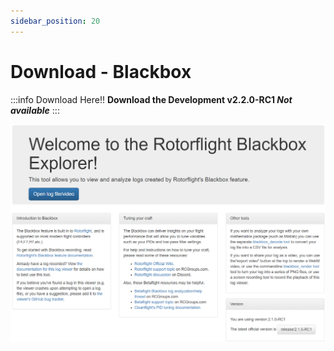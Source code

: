 ```yaml
---
sidebar_position: 20
---
```


# Download - Blackbox

:::info Download Here!!
**Download the Development v2.2.0-RC1 _Not available_**
:::

![Blackbox](./img/blackbox.png)
